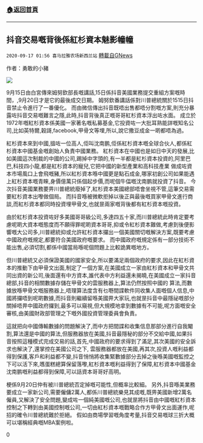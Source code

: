###  [:house:返回首頁](https://github.com/ourhimalayas/txt)
---

## 抖音交易嘅背後係紅杉資本魅影幢幢
`2020-09-17 01:56 喜马拉雅农场新西兰站` [轉載自GNews](https://gnews.org/zh-hant/362832/)

作者：勇敢的小豬

![](https://s3.amazonaws.com/gnews-media-offload/wp-content/uploads/2020/09/15080858/154-1.png)

9月15日由白宮傳來姆努欽部長嘅講話,15日係抖音美國業務提交重組方案嘅時間，,9月20日才是它的最後成交日期。 姆努欽番講話係對川普總統關於1515日抖音禁止令進行了一番優化。 而由微信傳出抖音既唔出售都唔分割嘅方案,則充分暴露咗抖音交易嘅難言之隱,此時,抖音背後真正嘅哥哥紅杉資本浮出咗水面。 成立於1972年嘅紅杉資本係美國一家著名嘅私募基金,它投資咗一大批耳熟能詳嘅知名公司,比如英特爾,穀謌,facebook,甲骨文等埋,所以,說它撒豆成金一啲都唔為過。

紅杉資本來到中國,搵咗一位高人,佢叫沈南鹏,佢係紅杉資本嘅全球合伙人,都係紅杉資本中國基金嘅創始人負責中國業務。 紅杉資本在中國也是如日中天的發展,比如美國這次制裁的中國的公司,踢掉中字頭的,有一半都是紅杉資本投資的,阿里巴巴,科技四小龍,都是紅杉資本的寵兒,它把中國的新型產業和高科技產業 做成咗資本市場風口上會飛嘅豬,所以紅杉資本喺中國更是點石成金,哪家初創公司如果能遇上紅杉資本嘅青睞,身價億萬只係個起步價,而呢個牛偪嘅沈南鹏就投資了抖音。 今次抖音美國業務要畀川普總統廢掉了,紅杉資本美國總部唔會坐視不管,這筆交易需要紅杉資本出嚟做個局。 而抖音喺被微軟拒掉以後正與最後嘅買家甲骨文進行商談,而紅杉資本都同時投資埋甲骨文,也就昰兩家嘅背後都有紅杉資本嘅投資。

由於紅杉資本投資咗好多美國哥哥級公司,多達四五十家,而川普總統此時肯定要考慮呢啲大資本嘅態度而不願得罪呢啲資本哥哥,抑或令紅杉資本難做,考慮到後便影響嘅大公司多,川普總統抑或允許紅杉資本攞出一個美國關切嘅解決方案,既要考慮中國政府嘅規定,都要符合美國政府嘅要求。 而中國政府嘅規定係有一部分技術不能出售,必須切割,都係中國當局喺呢個問題上比較詭異嘅地方。

但川普總統又必須保證美國的國家安全,所以要滿足兩個政府的要求,因此在紅杉資本的推動下由甲骨文出面,制定了一個方案,在美國成立一家由紅杉資本和甲骨文共同出資的新公司,後面還有中方資本,誰代表中方利益還未揭曉,在美國成立一家抖音總部,抖音的相關數據存儲在甲骨文的雲服務器上,算法仍然按照中國的 算法,而數據放喺甲骨文嘅服務器上,唔理算法度含有乜嘢間諜軟件同收集人面嘅個人信息,中國將攞唔到呢啲數據,而抖音則繼續留喺美國畀大家玩,也就昰抖音中最隱祕嘅部分關掉唔畀中國政府攞到,最多可以窺視,但大規模地拿到數據有不可能,呢方面嘅安全審核,由美國財政部管理之下嘅外國投資管理委員會負責。

這就把向中國傳輸數據的問題解決了,而中方把間諜和收集信息那部分進行自我閹割,算法還是中國的算法,但服務器放在美國,抖音最隱秘的部分不交給中國,如果抖音按照這種模式完成交易的話,首先,中國政府的要求得到了滿足,其次美國的安全訴求也解決了,還掌控在美國公司之下, 雲服務器都放在美國,再其次,投資人嘅利益都得到保護,客戶和利益都不變,抖音悄悄將收集緊數據部分去掉之後喺美國嘅監控之下可以活下來,嚿蛋糕總算保留落嚟,紅杉資本嘅利益得到了保障,紅杉資本中國基金沈南鹏嘅利益都得到保障,可以話資本哥哥好高明。

梗係9月20日仲有被川普總統否定掉嘅可能性,但概率比較細。 另外,抖音喺美業務要成立一家新公司,需要僱傭2萬人,都係川普總統樂見其成嘅,既畀美國新增2萬名僱員,又解決了安全問題,變成咗一個純美國嘅公司,也就昰將抖音由中國嘅紅杉資本控制之下轉到由美國控制嘅公司,一切由紅杉資本嘅戰略合作方甲骨文出面運作,呢招的確令川普總統難於拒絕。 假如由商場學習嘅角度考量,抖音交易嘅球三折大概可以堪稱經典嘅MBA案例啦。

0
